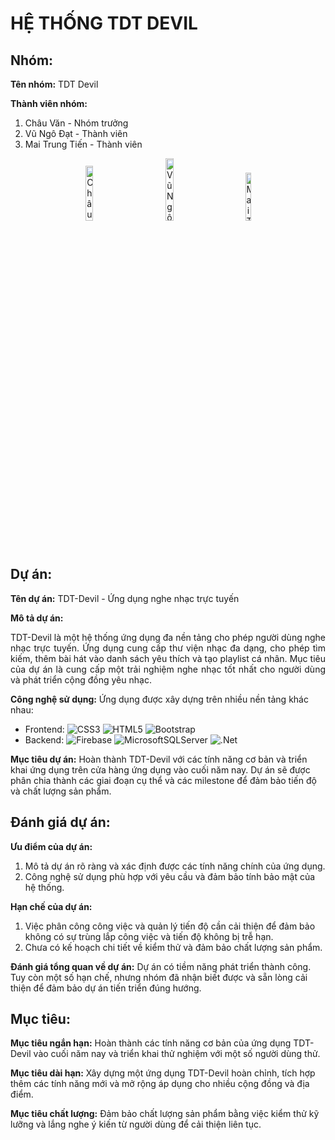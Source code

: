 # HỆ THỐNG TDT DEVIL

## Nhóm:

**Tên nhóm:** TDT Devil

**Thành viên nhóm:**
1. Châu Văn  - Nhóm trưởng
2. Vũ Ngô Đạt - Thành viên
3. Mai Trung Tiến - Thành viên

<div align="center">
  <img src="https://github.com/dat911zz/TDT-Music/assets/86876887/8bad29b9-e50b-49c1-b478-391fe8bb4418" alt="Châu Văn Thịnh" width="15%"><img width="10%"><img src="https://github.com/dat911zz/TDT-Music/assets/86876887/dcb4c9d2-aaf2-4915-a040-9a63220bd4d7" alt="Vũ Ngô Đạt" width="16%"><img width="10%"><img src="https://github.com/dat911zz/TDT-Music/assets/86876887/df9e7dcb-d542-42ab-a87a-a2466f903516" alt="Mai Trung Tiến" width="14%">
</div>

## Dự án:

**Tên dự án:** TDT-Devil - Ứng dụng nghe nhạc trực tuyến

**Mô tả dự án:** <p align="justify">TDT-Devil là một hệ thống ứng dụng đa nền tảng cho phép người dùng nghe nhạc trực tuyến. Ứng dụng cung cấp thư viện nhạc đa dạng, cho phép tìm kiếm, thêm bài hát vào danh sách yêu thích và tạo playlist cá nhân. Mục tiêu của dự án là cung cấp một trải nghiệm nghe nhạc tốt nhất cho người dùng và phát triển cộng đồng yêu nhạc.</p>

**Công nghệ sử dụng:** Ứng dụng được xây dựng trên nhiều nền tảng khác nhau:
- Frontend: ![CSS3](https://img.shields.io/badge/css3-%231572B6.svg?style=flat&logo=css3&logoColor=white) ![HTML5](https://img.shields.io/badge/html5-%23E34F26.svg?style=flat&logo=html5&logoColor=white) ![Bootstrap](https://img.shields.io/badge/bootstrap-%23563D7C.svg?style=flat&logo=bootstrap&logoColor=white)
- Backend: ![Firebase](https://img.shields.io/badge/Firebase-1A73E8?style=flat&logo=firebase) ![MicrosoftSQLServer](https://img.shields.io/badge/Microsoft%20SQL%20Sever-CC2927?style=flat&logo=microsoft%20sql%20server&logoColor=white) ![.Net](https://img.shields.io/badge/NET%20Core-512bd4?style=flat&logo=csharp)

**Mục tiêu dự án:** Hoàn thành TDT-Devil với các tính năng cơ bản và triển khai ứng dụng trên cửa hàng ứng dụng vào cuối năm nay. Dự án sẽ được phân chia thành các giai đoạn cụ thể và các milestone để đảm bảo tiến độ và chất lượng sản phẩm.

## Đánh giá dự án:

**Ưu điểm của dự án:**
1. Mô tả dự án rõ ràng và xác định được các tính năng chính của ứng dụng.
2. Công nghệ sử dụng phù hợp với yêu cầu và đảm bảo tính bảo mật của hệ thống.

**Hạn chế của dự án:**
1. Việc phân công công việc và quản lý tiến độ cần cải thiện để đảm bảo không có sự trùng lắp công việc và tiến độ không bị trễ hạn.
2. Chưa có kế hoạch chi tiết về kiểm thử và đảm bảo chất lượng sản phẩm.

**Đánh giá tổng quan về dự án:** Dự án có tiềm năng phát triển thành công. Tuy còn một số hạn chế, nhưng nhóm đã nhận biết được và sẵn lòng cải thiện để đảm bảo dự án tiến triển đúng hướng.

## Mục tiêu:

**Mục tiêu ngắn hạn:** Hoàn thành các tính năng cơ bản của ứng dụng TDT-Devil vào cuối năm nay và triển khai thử nghiệm với một số người dùng thử.

**Mục tiêu dài hạn:** Xây dựng một ứng dụng TDT-Devil hoàn chỉnh, tích hợp thêm các tính năng mới và mở rộng áp dụng cho nhiều cộng đồng và địa điểm.

**Mục tiêu chất lượng:** Đảm bảo chất lượng sản phẩm bằng việc kiểm thử kỹ lưỡng và lắng nghe ý kiến từ người dùng để cải thiện liên tục.

